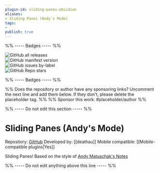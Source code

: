 ```yaml
---
plugin-id: sliding-panes-obsidian
aliases:
- Sliding Panes (Andy's Mode)
tags: 
- 
publish: true
---
```


%% ----- Badges ----- %%

![GitHub all releases](https://img.shields.io/github/downloads/deathau/sliding-panes-obsidian/total?color=573E7A&logo=github&style=for-the-badge)   
![GitHub manifest version](https://img.shields.io/github/manifest-json/v/deathau/sliding-panes-obsidian?color=573E7A&logo=github&style=for-the-badge)   
![GitHub issues by-label](https://img.shields.io/github/issues/deathau/sliding-panes-obsidian/help%20wanted?color=573E7A&logo=github&style=for-the-badge)   
![GitHub Repo stars](https://img.shields.io/github/stars/deathau/sliding-panes-obsidian?color=573E7A&logo=github&style=for-the-badge)

%% ----- Badges ----- %%

%% Does the repository or author have any sponsoring links? Uncomment the next line and add them below. If they don't, please delete the placeholder tag. %%
%% Sponsor this work: #placeholder/author %%

%% ----- Do not edit this section ----- %%

# Sliding Panes (Andy's Mode)

Repository: [GitHub](https://github.com/deathau/sliding-panes-obsidian)
Developed by: [[deathau]]
Mobile compatible: [[Mobile-compatible plugins|Yes]]

Sliding Panes! Based on the style of [Andy Matuschak's Notes](https://notes.andymatuschak.org/)

%% ----- Do not edit anything above this line ----- %% 
